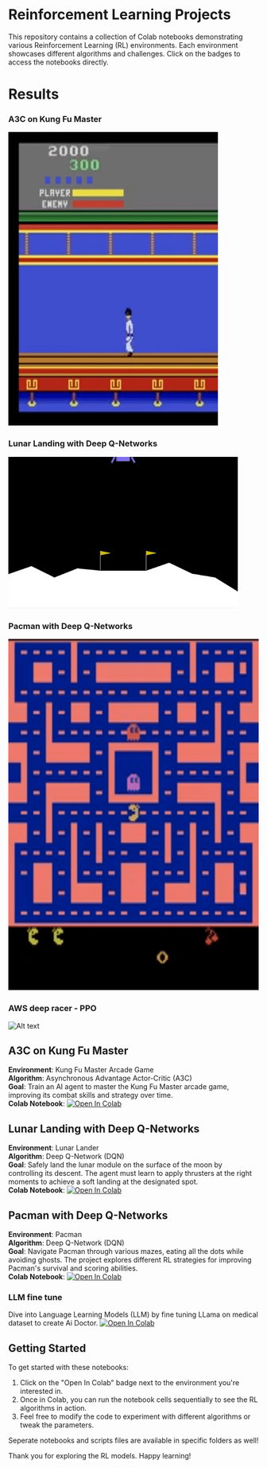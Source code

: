 # Reinforcement Learning Projects

This repository contains a collection of Colab notebooks demonstrating various Reinforcement Learning (RL) environments. Each environment showcases different algorithms and challenges. Click on the badges to access the notebooks directly.

# Results

### A3C on Kung Fu Master

![img](results/KungFu_gif.gif)

### Lunar Landing with Deep Q-Networks

![img](results/moon_gif.gif)

### Pacman with Deep Q-Networks

![img](results/pacman_gif.gif)

### AWS deep racer - PPO

<img src="results/aws_deep_racer_2_gif.gif" width="300" height="300" alt="Alt text">

## A3C on Kung Fu Master

**Environment**: Kung Fu Master Arcade Game  
**Algorithm**: Asynchronous Advantage Actor-Critic (A3C)  
**Goal**: Train an AI agent to master the Kung Fu Master arcade game, improving its combat skills and strategy over time.  
**Colab Notebook**: [![Open In Colab](https://colab.research.google.com/assets/colab-badge.svg)](https://colab.research.google.com/drive/1bG7xTR0a7jfnuNar95ZRKARWdM2Yt3Ot?usp=sharing)

## Lunar Landing with Deep Q-Networks

**Environment**: Lunar Lander  
**Algorithm**: Deep Q-Network (DQN)  
**Goal**: Safely land the lunar module on the surface of the moon by controlling its descent. The agent must learn to apply thrusters at the right moments to achieve a soft landing at the designated spot.  
**Colab Notebook**: [![Open In Colab](https://colab.research.google.com/assets/colab-badge.svg)](https://colab.research.google.com/drive/1tCVgMSGpgeSafpUNDd9gmyBGSXXwa0z3?usp=sharing)

## Pacman with Deep Q-Networks

**Environment**: Pacman  
**Algorithm**: Deep Q-Network (DQN)  
**Goal**: Navigate Pacman through various mazes, eating all the dots while avoiding ghosts. The project explores different RL strategies for improving Pacman's survival and scoring abilities.  
**Colab Notebook**: [![Open In Colab](https://colab.research.google.com/assets/colab-badge.svg)](https://colab.research.google.com/drive/1mTYEZmGm04Su7ero_4Uyf68g3k37-NBu?usp=sharing)

### LLM fine tune

Dive into Language Learning Models (LLM) by fine tuning LLama on medical dataset to create Ai Doctor.
[![Open In Colab](https://colab.research.google.com/assets/colab-badge.svg)](https://colab.research.google.com/drive/1x07SoAGuwVWEok0sxhGeTeykpy1rp7ie?usp=sharing)

## Getting Started

To get started with these notebooks:

1. Click on the "Open In Colab" badge next to the environment you're interested in.
2. Once in Colab, you can run the notebook cells sequentially to see the RL algorithms in action.
3. Feel free to modify the code to experiment with different algorithms or tweak the parameters.

Seperate notebooks and scripts files are available in specific folders as well!

Thank you for exploring the RL models. Happy learning!
